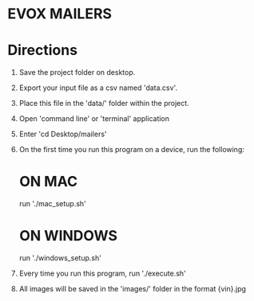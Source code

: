# EVOX MAILERS

# Directions
1. Save the project folder on desktop.
2. Export your input file as a csv named 'data.csv'.
3. Place this file in the 'data/' folder within the project.
4. Open 'command line' or 'terminal' application
5. Enter 'cd Desktop/mailers'


6. On the first time you run this program on a device, run the following:
    # ON MAC
    run './mac_setup.sh'
    # ON WINDOWS
    run './windows_setup.sh'

7. Every time you run this program, run './execute.sh'
8. All images will be saved in the 'images/' folder in the format {vin}.jpg
